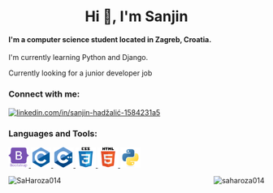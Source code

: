 <h1 align="center">Hi 👋, I'm Sanjin</h1>
<h4 align="left">I'm a computer science student located in Zagreb, Croatia.</h3>

<!--<p align="left"> <img src="https://komarev.com/ghpvc/?username=saharoza014&label=Profile%20views&color=0e75b6&style=flat" alt="saharoza014" /> </p>
--!>

<p align="left">I'm currently learning Python and Django.
<p align="left">Currently looking for a junior developer job

<h3 align="left">Connect with me:</h3>
<p align="left">
<a href="https://www.linkedin.com/in/sanjin-had%C5%BEali%C4%87-1584231a5/" target="blank"><img align="center" src="https://raw.githubusercontent.com/rahuldkjain/github-profile-readme-generator/master/src/images/icons/Social/linked-in-alt.svg" alt="linkedin.com/in/sanjin-hadžalić-1584231a5" height="30" width="40" /></a>
</p>

<h3 align="left">Languages and Tools:</h3>
<p align="left"> <a href="https://getbootstrap.com" target="_blank" rel="noreferrer"> <img src="https://raw.githubusercontent.com/devicons/devicon/master/icons/bootstrap/bootstrap-plain-wordmark.svg" alt="bootstrap" width="40" height="40"/> </a> <a href="https://www.cprogramming.com/" target="_blank" rel="noreferrer"> <img src="https://raw.githubusercontent.com/devicons/devicon/master/icons/c/c-original.svg" alt="c" width="40" height="40"/> </a> <a href="https://www.w3schools.com/cpp/" target="_blank" rel="noreferrer"> <img src="https://raw.githubusercontent.com/devicons/devicon/master/icons/cplusplus/cplusplus-original.svg" alt="cplusplus" width="40" height="40"/> </a> <a href="https://www.w3schools.com/css/" target="_blank" rel="noreferrer"> <img src="https://raw.githubusercontent.com/devicons/devicon/master/icons/css3/css3-original-wordmark.svg" alt="css3" width="40" height="40"/> </a> <a href="https://www.w3.org/html/" target="_blank" rel="noreferrer"> <img src="https://raw.githubusercontent.com/devicons/devicon/master/icons/html5/html5-original-wordmark.svg" alt="html5" width="40" height="40"/> </a> <a href="https://www.python.org" target="_blank" rel="noreferrer"> <img src="https://raw.githubusercontent.com/devicons/devicon/master/icons/python/python-original.svg" alt="python" width="40" height="40"/> </a> </p>

<p><img align="left" src="https://github-readme-stats.vercel.app/api/top-langs?username=SaHaroza014&show_icons=true&locale=en&layout=compact" alt="SaHaroza014" /></p>

<p>&nbsp;<img align="right" src="https://github-readme-stats.vercel.app/api?username=saharoza014&show_icons=true&locale=en" alt="saharoza014" /></p>
